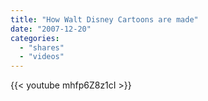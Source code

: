 ```yaml
---
title: "How Walt Disney Cartoons are made"
date: "2007-12-20"
categories:
  - "shares"
  - "videos"
---
```


{{< youtube mhfp6Z8z1cI >}}
